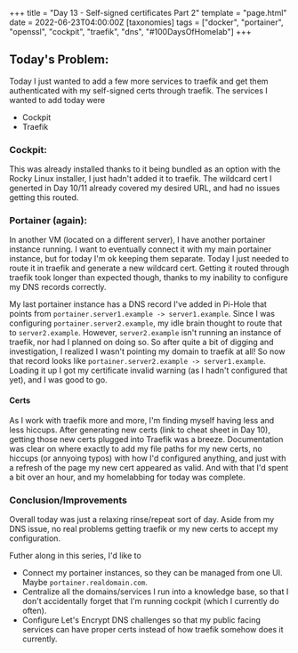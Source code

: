 +++
title = "Day 13 - Self-signed certificates Part 2"
template = "page.html"
date = 2022-06-23T04:00:00Z
[taxonomies]
tags = ["docker", "portainer", "openssl", "cockpit", "traefik", "dns", "#100DaysOfHomelab"]
+++

## Today's Problem:

Today I just wanted to add a few more services to traefik and get them authenticated with my self-signed certs through traefik. The services I wanted to add today were
- Cockpit
- Traefik

### Cockpit: 
This was already installed thanks to it being bundled as an option with the Rocky Linux installer, I just hadn't added it to traefik. The wildcard cert I generted in Day 10/11 already covered my desired URL, and had no issues getting this routed.

### Portainer (again):
In another VM (located on a different server), I have another portainer instance running. I want to eventually connect it with my main portainer instance, but for today I'm ok keeping them separate. Today I just needed to route it in traefik and generate a new wildcard cert.
Getting it routed through traefik took longer than expected though, thanks to my inability to configure my DNS records correctly. 

My last portainer instance has a DNS record I've added in Pi-Hole that points from
``portainer.server1.example -> server1.example``. Since I was configuring ``portainer.server2.example``, my idle brain thought to route that to ``server2.example``. However, ``server2.example`` isn't running an instance of traefik, nor had I planned on doing so. So after quite a bit of digging and investigation, I realized I wasn't pointing my domain to traefik at all! So now that record looks like ``portainer.server2.example -> server1.example``. Loading it up I got my certificate invalid warning (as I hadn't configured that yet), and I was good to go.

#### Certs
As I work with traefik more and more, I'm finding myself having less and less hiccups. After generating new certs (link to cheat sheet in Day 10), getting those new certs plugged into Traefik was a breeze. Documentation was clear on where exactly to add my file paths for my new certs, no hiccups (or annyoing typos) with how I'd configured anything, and just with a refresh of the page my new cert appeared as valid. And with that I'd spent a bit over an hour, and my homelabbing for today was complete.

### Conclusion/Improvements
Overall today was just a relaxing rinse/repeat sort of day. Aside from my DNS issue, no real problems getting traefik or my new certs to accept my configuration.

Futher along in this series, I'd like to
- Connect my portainer instances, so they can be managed from one UI. Maybe ``portainer.realdomain.com``.
- Centralize all the domains/services I run into a knowledge base, so that I don't accidentally forget that I'm running cockpit (which I currently do often).
- Configure Let's Encrypt DNS challenges so that my public facing services can have proper certs instead of how traefik somehow does it currently.